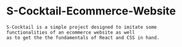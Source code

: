 # S-Cocktail-Ecommerce-Website
	S-Cocktail is a simple project designed to imitate some functionalities of an ecommerce website as well
	as to get the the fundamentals of React and CSS in hand.  
